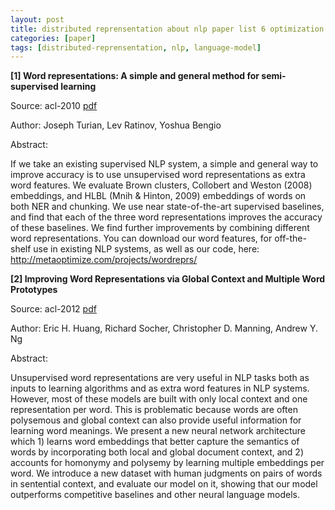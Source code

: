 ```yaml
---
layout: post
title: distributed reprensentation about nlp paper list 6 optimization
categories: [paper]
tags: [distributed-reprensentation, nlp, language-model]
---
```



**[1] Word representations: A simple and general method for semi-supervised learning**

Source: acl-2010 [pdf](http://www.iro.umontreal.ca/~lisa/pointeurs/turian-wordrepresentations-acl10.pdf)

Author: Joseph Turian, Lev Ratinov, Yoshua Bengio

Abstract:

If we take an existing supervised NLP system, a simple and general way to improve accuracy is to use unsupervised word representations as extra word features. We evaluate Brown clusters, Collobert and Weston (2008) embeddings, and HLBL (Mnih & Hinton, 2009) embeddings of words on both NER and chunking. We use near state-of-the-art supervised baselines, and find that each of the three word representations improves the accuracy of these baselines. We find further improvements by combining different word representations. You can download our word features, for off-the-shelf use in existing NLP systems, as well as our code, here: http://metaoptimize.com/projects/wordreprs/

**[2] Improving Word Representations via Global Context and Multiple Word Prototypes**

Source: acl-2012 [pdf](http://nlp.stanford.edu/pubs/HuangACL12.pdf)

Author: Eric H. Huang, Richard Socher, Christopher D. Manning, Andrew Y. Ng

Abstract:

Unsupervised word representations are very useful in NLP tasks both as inputs to learning algorithms and as extra word features in NLP systems. However, most of these models are built with only local context and one representation per word. This is problematic because words are often polysemous and global context can also provide useful information for learning word meanings. We present a new neural network architecture which 1) learns word embeddings that better capture the semantics of words by incorporating both local and global document context, and 2) accounts for homonymy and polysemy by learning multiple embeddings per word. We introduce a new dataset with human judgments on pairs of words in sentential context, and evaluate our model on it, showing that our model outperforms competitive baselines and other neural 
language models.

